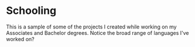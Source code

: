 # Schooling
This is a sample of some of the projects I created while working on my Associates and Bachelor degrees. Notice the broad range of languages I've worked on?
